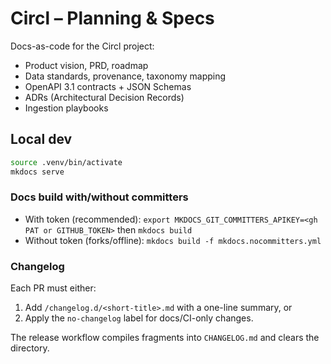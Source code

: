 # Circl – Planning & Specs

Docs-as-code for the Circl project:

- Product vision, PRD, roadmap
- Data standards, provenance, taxonomy mapping
- OpenAPI 3.1 contracts + JSON Schemas
- ADRs (Architectural Decision Records)
- Ingestion playbooks

## Local dev

```bash
source .venv/bin/activate
mkdocs serve
```

### Docs build with/without committers

- With token (recommended):
  `export MKDOCS_GIT_COMMITTERS_APIKEY=<gh PAT or GITHUB_TOKEN>`
  then `mkdocs build`
- Without token (forks/offline):
  `mkdocs build -f mkdocs.nocommitters.yml`

### Changelog
Each PR must either:

1. Add `/changelog.d/<short-title>.md` with a one-line summary, or
2. Apply the `no-changelog` label for docs/CI-only changes.

The release workflow compiles fragments into `CHANGELOG.md` and clears the directory.
